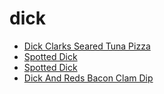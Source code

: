 # dick

 * [Dick Clarks Seared Tuna Pizza](../../index/d/dick-clarks-seared-tuna-pizza-108264.json)
 * [Spotted Dick](../../index/s/spotted-dick-103210.json)
 * [Spotted Dick](../../index/s/spotted-dick-350956.json)
 * [Dick And Reds Bacon Clam Dip](../../index/d/dick-and-reds-bacon-clam-dip.json)
